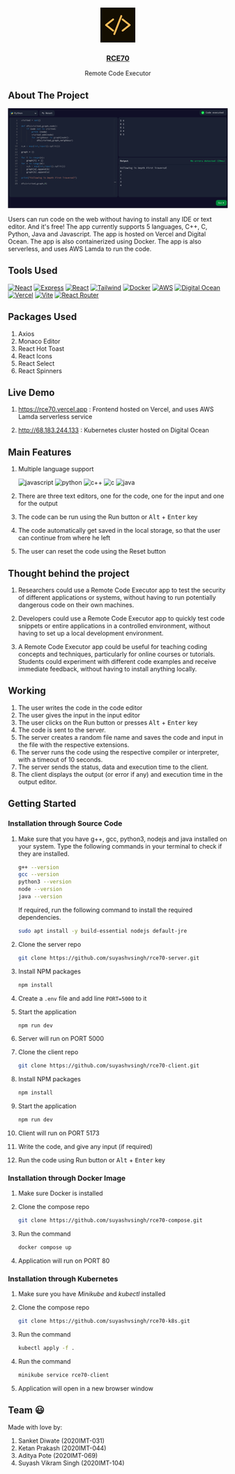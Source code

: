 <br />
<div align="center">
      <img src="public/images/logo.png" alt="Logo" height="80">

<h3 align="center">
  <a href="https://rce70.vercel.app/">
      RCE70
  </a>
</h3>

  <p align="center">
      Remote Code Executor
   <br />
</div>

## About The Project

[![Product Name Screen Shot][product-screenshot]](https://rce70.vercel.app/)

Users can run code on the web without having to install any IDE or text editor. And it's free! The app currently supports 5 languages, C++, C, Python, Java and Javascript. The app is hosted on Vercel and Digital Ocean. The app is also containerized using Docker. The app is also serverless, and uses AWS Lamda to run the code.

## Tools Used

[![Neact][node.js]][node-url]
[![Express][express.js]][express-url]
[![React][react.js]][react-url]
[![Tailwind][tailwind]][tailwind-url]
[![Docker][docker]][docker-url]
[![AWS][aws]][aws-url]
[![Digital Ocean][digital-ocean]][digital-ocean-url]
[![Vercel][vercel]][vercel-url]
[![Vite][vite]][vite-url]
[![React Router][react-router]][react-router-url]

## Packages Used

1. Axios
2. Monaco Editor
3. React Hot Toast
4. React Icons
5. React Select
6. React Spinners

## Live Demo

1. https://rce70.vercel.app : Frontend hosted on Vercel, and uses AWS Lamda serverless service

2. http://68.183.244.133 : Kubernetes cluster hosted on Digital Ocean

## Main Features

1. Multiple language support

   ![javascript]
   ![python]
   ![c++]
   ![c]
   ![java]

2. There are three text editors, one for the code, one for the input and one for the output

3. The code can be run using the Run button or <kbd>Alt</kbd> + <kbd>Enter</kbd> key

4. The code automatically get saved in the local storage, so that the user can continue from where he left

5. The user can reset the code using the Reset button

## Thought behind the project

1. Researchers could use a Remote Code Executor app to test the security of different applications or systems, without having to run potentially dangerous code on their own machines.

2. Developers could use a Remote Code Executor app to quickly test code snippets or entire applications in a controlled environment, without having to set up a local development environment.

3. A Remote Code Executor app could be useful for teaching coding concepts and techniques, particularly for online courses or tutorials. Students could experiment with different code examples and receive immediate feedback, without having to install anything locally.

## Working

1. The user writes the code in the code editor
2. The user gives the input in the input editor
3. The user clicks on the Run button or presses <kbd>Alt</kbd> + <kbd>Enter</kbd> key
4. The code is sent to the server.
5. The server creates a random file name and saves the code and input in the file with the respective extensions.
6. The server runs the code using the respective compiler or interpreter, with a timeout of 10 seconds.
7. The server sends the status, data and execution time to the client.
8. The client displays the output (or error if any) and execution time in the output editor.

## Getting Started

### Installation through Source Code

1. Make sure that you have g++, gcc, python3, nodejs and java installed on your system. Type the following commands in your terminal to check if they are installed.

   ```sh
   g++ --version
   gcc --version
   python3 --version
   node --version
   java --version
   ```

   If required, run the following command to install the required dependencies.

   ```sh
   sudo apt install -y build-essential nodejs default-jre
   ```

2. Clone the server repo

   ```sh
   git clone https://github.com/suyashvsingh/rce70-server.git
   ```

3. Install NPM packages

   ```sh
   npm install
   ```

4. Create a `.env` file and add line `PORT=5000` to it

5. Start the application

   ```sh
   npm run dev
   ```

6. Server will run on PORT 5000

7. Clone the client repo

   ```sh
   git clone https://github.com/suyashvsingh/rce70-client.git
   ```

8. Install NPM packages

   ```sh
   npm install
   ```

9. Start the application

   ```sh
   npm run dev
   ```

10. Client will run on PORT 5173

11. Write the code, and give any input (if required)

12. Run the code using Run button or <kbd>Alt</kbd> + <kbd>Enter</kbd> key

### Installation through Docker Image

1. Make sure Docker is installed

2. Clone the compose repo

   ```sh
   git clone https://github.com/suyashvsingh/rce70-compose.git
   ```

3. Run the command

   ```sh
   docker compose up
   ```

4. Application will run on PORT 80

### Installation through Kubernetes

1. Make sure you have _Minikube_ and _kubectl_ installed

2. Clone the compose repo

   ```sh
   git clone https://github.com/suyashvsingh/rce70-k8s.git
   ```

3. Run the command

   ```sh
   kubectl apply -f .
   ```

4. Run the command

   ```sh
   minikube service rce70-client
   ```

5. Application will open in a new browser window

## Team 😃

Made with love by:

1. Sanket Diwate (2020IMT-031)
2. Ketan Prakash (2020IMT-044)
3. Aditya Pote (2020IMT-069)
4. Suyash Vikram Singh (2020IMT-104)

[product-screenshot]: public/images/HomePage.png
[react.js]: https://img.shields.io/badge/React-20232A?style=for-the-badge&logo=react&logoColor=61DAFB
[react-url]: https://reactjs.org/
[node.js]: https://img.shields.io/badge/Node.js-339933?style=for-the-badge&logo=nodedotjs&logoColor=white
[node-url]: https://nodejs.org/en/
[express.js]: https://img.shields.io/badge/Express.js-000000?style=for-the-badge&logo=express&logoColor=white
[express-url]: https://expressjs.com/
[tailwind]: https://img.shields.io/badge/tailwindcss-%2338B2AC.svg?style=for-the-badge&logo=tailwind-css&logoColor=white
[tailwind-url]: https://tailwindcss.com/
[docker]: https://img.shields.io/badge/docker-%230db7ed.svg?style=for-the-badge&logo=docker&logoColor=white
[docker-url]: https://www.docker.com/
[aws]: https://img.shields.io/badge/AWS-%23FF9900.svg?style=for-the-badge&logo=amazon-aws&logoColor=white
[aws-url]: https://aws.amazon.com/
[digital-ocean]: https://img.shields.io/badge/DigitalOcean-%230167ff.svg?style=for-the-badge&logo=digitalOcean&logoColor=white
[digital-ocean-url]: https://www.digitalocean.com/
[vercel]: https://img.shields.io/badge/vercel-%23000000.svg?style=for-the-badge&logo=vercel&logoColor=white
[vercel-url]: https://www.vercel.com/
[vite]: https://img.shields.io/badge/vite-%23646CFF.svg?style=for-the-badge&logo=vite&logoColor=white
[vite-url]: https://vitejs.dev/
[react-router]: https://img.shields.io/badge/React_Router-CA4245?style=for-the-badge&logo=react-router&logoColor=white
[react-router-url]: https://reactrouter.com/en/main
[c++]: https://img.shields.io/badge/c++-%2300599C.svg?style=for-the-badge&logo=c%2B%2B&logoColor=white
[c]: https://img.shields.io/badge/c-%2300599C.svg?style=for-the-badge&logo=c&logoColor=white
[python]: https://img.shields.io/badge/python-3670A0?style=for-the-badge&logo=python&logoColor=ffdd54
[javascript]: https://img.shields.io/badge/javascript-%23323330.svg?style=for-the-badge&logo=javascript&logoColor=%23F7DF1E
[java]: https://img.shields.io/badge/java-%23ED8B00.svg?style=for-the-badge&logo=java&logoColor=white
